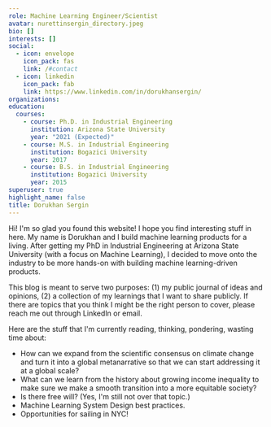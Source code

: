 ```yaml
---
role: Machine Learning Engineer/Scientist
avatar: nurettinsergin_directory.jpeg
bio: []
interests: []
social:
  - icon: envelope
    icon_pack: fas
    link: /#contact
  - icon: linkedin
    icon_pack: fab
    link: https://www.linkedin.com/in/dorukhansergin/
organizations:
education:
  courses:
    - course: Ph.D. in Industrial Engineering
      institution: Arizona State University
      year: "2021 (Expected)"
    - course: M.S. in Industrial Engineering
      institution: Bogazici University
      year: 2017
    - course: B.S. in Industrial Engineering
      institution: Bogazici University
      year: 2015
superuser: true
highlight_name: false
title: Dorukhan Sergin
---
```

Hi! I'm so glad you found this website! I hope you find interesting stuff in here. My name is Dorukhan and I build machine learning products for a living. After getting my PhD in Industrial Engineering at Arizona State University (with a focus on Machine Learning), I decided to move onto the industry to be more hands-on with building machine learning-driven products.

This blog is meant to serve two purposes: (1) my public journal of ideas and opinions, (2) a collection of my learnings that I want to share publicly. If there are topics that you think I might be the right person to cover, please reach me out through LinkedIn or email.

Here are the stuff that I'm currently reading, thinking, pondering, wasting time about:

- How can we expand from the scientific consensus on climate change and turn it into a global metanarrative so that we can start addressing it at a global scale?
- What can we learn from the history about growing income inequality to make sure we make a smooth transition into a more equitable society?
- Is there free will? (Yes, I'm still not over that topic.)
- Machine Learning System Design best practices.
- Opportunities for sailing in NYC!
